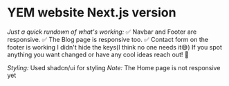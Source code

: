 # YEM website Next.js version

*Just a quick rundown of what's working:*
✅ Navbar and Footer are responsive.
✅ The Blog page is responsive too.
✅ Contact form on the footer is working I didn't hide the keys(I think no one needs it😅)
If you spot anything you want changed or have any cool ideas reach out! 🙌

*Styling:* Used shadcn/ui for styling
*Note:* The Home page is not responsive yet